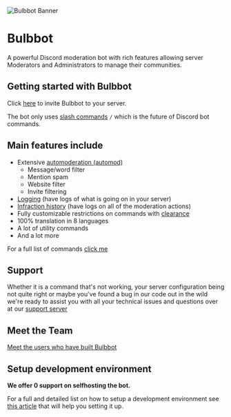 ![Bulbbot Banner](./assets/BannerWide.png)

# Bulbbot

A powerful Discord moderation bot with rich features allowing server Moderators and Administrators to manage their communities.

## Getting started with Bulbbot

Click [here](https://bulbbot.rocks//invite) to invite Bulbbot to your server.

The bot only uses [slash commands](https://docs.bulbbot.rocks/slash-commands) `/` which is the future of Discord bot commands.

## Main features include

- Extensive [automoderation (automod)](https://docs.bulbbot.rocks/automod)
  - Message/word filter
  - Mention spam
  - Website filter
  - Invite filtering
- [Logging](https://docs.bulbbot.rocks/logs) (have logs of what is going on in your server)
- [Infraction history](https://docs.bulbbot.rocks/infractions) (have logs on all of the moderation actions)
- Fully customizable restrictions on commands with [clearance](https://docs.bulbbot.rocks/clearance)
- 100% translation in 8 languages
- A lot of utility commands
- And a lot more

For a full list of commands [click me](https://docs.bulbbot.rocks/command-list)

## Support

Whether it is a command that's not working, your server configuration being not quite right or maybe you've found a bug in our code out in the wild we're ready to assist you with all your technical
issues and questions over at our [support server](https://bulbbot.rocks/discord)

## Meet the Team

[Meet the users who have built Bulbbot](https://docs.bulbbot.rocks/team)

## Setup development environment

**We offer 0 support on selfhosting the bot.**

For a full and detailed list on how to setup a development environment see [this article](https://docs.bulbbot.rocks/setup-dev) that will help you setting it up.
